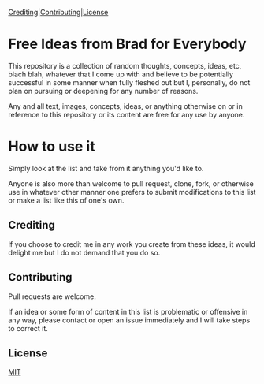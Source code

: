 [Crediting](#crediting)|[Contributing](#contributing)|[License](#license)


# Free Ideas from Brad for Everybody

This repository is a collection of random thoughts, concepts, ideas, etc, blach blah, whatever that I come up with and believe to be potentially successful in some manner when fully fleshed out but I, personally, do not plan on pursuing or deepening for any number of reasons. 

Any and all text, images, concepts, ideas, or anything otherwise on or in reference to this repository or its content are free for any use by anyone. 

# How to use it

Simply look at the list and take from it anything you'd like to. 

Anyone is also more than welcome to pull request, clone, fork, or otherwise  use in whatever other manner one prefers to submit modifications to this list or make a list like this of one's own. 

## Crediting

If you choose to credit me in any work you create from these ideas, it would delight me but I do not demand that you do so. 



## Contributing
Pull requests are welcome.

If an idea or some form of content in this list is problematic or offensive in any way, please contact or open an issue immediately and I will take steps to correct it.


## License
[MIT](https://choosealicense.com/licenses/mit/)